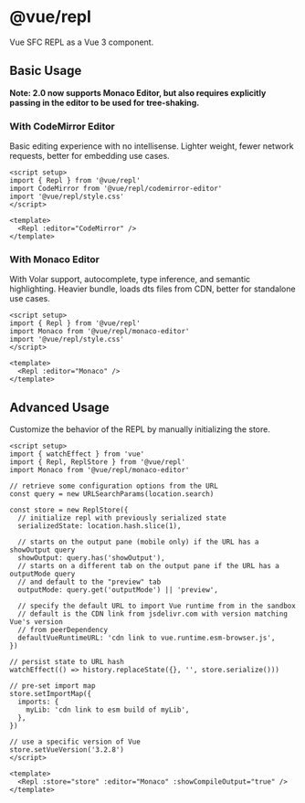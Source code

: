 # @vue/repl

Vue SFC REPL as a Vue 3 component.

## Basic Usage

**Note: 2.0 now supports Monaco Editor, but also requires explicitly passing in the editor to be used for tree-shaking.**

### With CodeMirror Editor

Basic editing experience with no intellisense. Lighter weight, fewer network requests, better for embedding use cases.

```vue
<script setup>
import { Repl } from '@vue/repl'
import CodeMirror from '@vue/repl/codemirror-editor'
import '@vue/repl/style.css'
</script>

<template>
  <Repl :editor="CodeMirror" />
</template>
```

### With Monaco Editor

With Volar support, autocomplete, type inference, and semantic highlighting. Heavier bundle, loads dts files from CDN, better for standalone use cases.

```vue
<script setup>
import { Repl } from '@vue/repl'
import Monaco from '@vue/repl/monaco-editor'
import '@vue/repl/style.css'
</script>

<template>
  <Repl :editor="Monaco" />
</template>
```

## Advanced Usage

Customize the behavior of the REPL by manually initializing the store.

```vue
<script setup>
import { watchEffect } from 'vue'
import { Repl, ReplStore } from '@vue/repl'
import Monaco from '@vue/repl/monaco-editor'

// retrieve some configuration options from the URL
const query = new URLSearchParams(location.search)

const store = new ReplStore({
  // initialize repl with previously serialized state
  serializedState: location.hash.slice(1),

  // starts on the output pane (mobile only) if the URL has a showOutput query
  showOutput: query.has('showOutput'),
  // starts on a different tab on the output pane if the URL has a outputMode query
  // and default to the "preview" tab
  outputMode: query.get('outputMode') || 'preview',

  // specify the default URL to import Vue runtime from in the sandbox
  // default is the CDN link from jsdelivr.com with version matching Vue's version
  // from peerDependency
  defaultVueRuntimeURL: 'cdn link to vue.runtime.esm-browser.js',
})

// persist state to URL hash
watchEffect(() => history.replaceState({}, '', store.serialize()))

// pre-set import map
store.setImportMap({
  imports: {
    myLib: 'cdn link to esm build of myLib',
  },
})

// use a specific version of Vue
store.setVueVersion('3.2.8')
</script>

<template>
  <Repl :store="store" :editor="Monaco" :showCompileOutput="true" />
</template>
```
